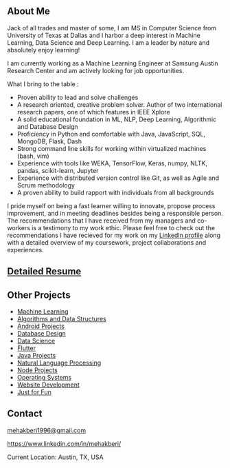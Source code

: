 ## About Me
Jack of all trades and master of some, I am MS in Computer Science from University of Texas at Dallas and I harbor a deep interest in Machine Learning, Data Science and Deep Learning. I am a leader by nature and absolutely enjoy learning!

I am currently working as a Machine Learning Engineer at Samsung Austin Research Center and am actively looking for job opportunities.

What I bring to the table :
- Proven ability to lead and solve challenges
- A research oriented, creative problem solver.  Author of two international research papers, one of which features in IEEE Xplore
- A solid educational foundation in ML, NLP, Deep Learning, Algorithmic and Database Design
- Proficiency in Python and comfortable with Java, JavaScript, SQL, MongoDB, Flask, Dash
- Strong command line skills for working within virtualized machines (bash, vim)
- Experience with tools like WEKA, TensorFlow, Keras, numpy, NLTK, pandas, scikit-learn, Jupyter
- Experience with distributed version control like Git, as well as Agile and Scrum methodology
- A proven ability to build rapport with individuals from all backgrounds

I pride myself on being a fast learner willing to innovate, propose process improvement,  and in meeting deadlines besides being a responsible person. The recommendations that I have received from my managers and co-workers is a testimony to my work ethic.
Please feel free to check out the recommendations I have recieved for my work on my [LinkedIn profile](https://www.linkedin.com/in/mehakberi/) along with a detailed overview of my coursework, project collaborations and experiences.

## [Detailed Resume](Resume-detailed-oct21'19.pdf)

## Other Projects

- [Machine Learning](ml.md)
- [Algorithms and Data Structures](algo.md)
- [Android Projects](android.md)
- [Database Design](db.md)
- [Data Science](datascience.md)
- [Flutter](Flutter.md)
- [Java Projects](JavaProjects.md)
- [Natural Language Processing](nlp.md)
- [Node Projects](node.md)
- [Operating Systems](os.md)
- [Website Development](webdev.md)
- [Just for Fun](fun.md)


## Contact

mehakberi1996@gmail.com

https://www.linkedin.com/in/mehakberi/

Current Location: Austin, TX, USA
